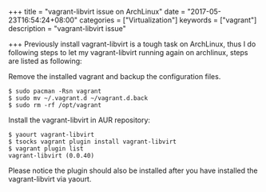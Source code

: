 +++
title = "vagrant-libvirt issue on ArchLinux"
date = "2017-05-23T16:54:24+08:00"
categories = ["Virtualization"]
keywords = ["vagrant"]
description = "vagrant-libvirt issue"

+++
Previously install vagrant-libvirt is a tough task on ArchLinux, thus I do
following steps to let my vagrant-libvirt running again on archlinux, steps
are listed as following:    

Remove the installed vagrant and backup the configuration files.    

```
$ sudo pacman -Rsn vagrant
$ sudo mv ~/.vagrant.d ~/vagrant.d.back
$ sudo rm -rf /opt/vagrant
```

Install the vagrant-libvirt in AUR repository:    

```
$ yaourt vagrant-libvirt
$ tsocks vagrant plugin install vagrant-libvirt
$ vagrant plugin list
vagrant-libvirt (0.0.40)
```
Please notice the plugin should also be installed after you have installed the
vagrant-libvirt via yaourt.    

